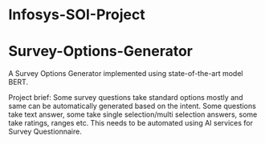 # Infosys-SOI-Project
# Survey-Options-Generator

A Survey Options Generator implemented using state-of-the-art model BERT.

Project brief: Some survey questions take standard options mostly and same can be automatically generated based on the intent. Some questions take text answer, some take single selection/multi selection answers, some take ratings, ranges etc. This needs to be automated using AI services for Survey Questionnaire. 

